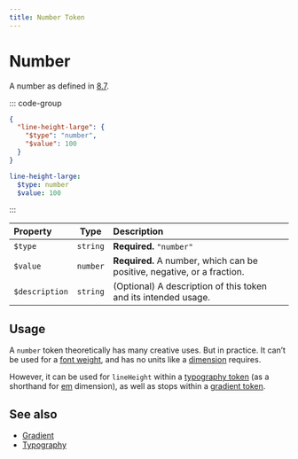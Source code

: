 ```yaml
---
title: Number Token
---
```


# Number

A number as defined in [8.7](https://design-tokens.github.io/community-group/format/#number).

::: code-group

```json [JSON]
{
  "line-height-large": {
    "$type": "number",
    "$value": 100
  }
}
```

```yaml [YAML]
line-height-large:
  $type: number
  $value: 100
```

:::

| Property       |   Type   | Description                                                             |
| :------------- | :------: | :---------------------------------------------------------------------- |
| `$type`        | `string` | **Required.** `"number"`                                                |
| `$value`       | `number` | **Required.** A number, which can be positive, negative, or a fraction. |
| `$description` | `string` | (Optional) A description of this token and its intended usage.          |

## Usage

A `number` token theoretically has many creative uses. But in practice. It can’t be used for a [font weight](/tokens/font-weight), and has no units like a [dimension](/tokens/dimension) requires.

However, it can be used for `lineHeight` within a [typography token](/tokens/typography) (as a shorthand for [em](https://developer.mozilla.org/en-US/docs/Learn/CSS/Building_blocks/Values_and_units#relative_length_units) dimension), as well as stops within a [gradient token](/tokens/gradient).

## See also

- [Gradient](/tokens/gradient)
- [Typography](/tokens/typography)
